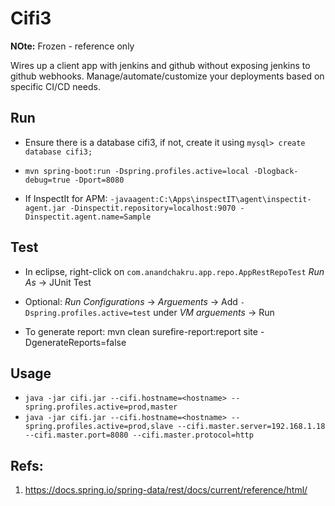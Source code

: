 # Cifi3

**NOte:** Frozen - reference only

Wires up a client app with jenkins and github without exposing jenkins to github webhooks. 
Manage/automate/customize your deployments based on specific CI/CD needs.

## Run

* Ensure there is a database cifi3, if not, create it using `mysql> create database cifi3;`

* `mvn spring-boot:run -Dspring.profiles.active=local -Dlogback-debug=true -Dport=8080`

* If InspectIt for APM: `-javaagent:C:\Apps\inspectIT\agent\inspectit-agent.jar -Dinspectit.repository=localhost:9070 -Dinspectit.agent.name=Sample`

## Test

* In eclipse, right-click on `com.anandchakru.app.repo.AppRestRepoTest` _Run As_ -> JUnit Test

* Optional: _Run Configurations_ -> _Arguements_ -> Add `-Dspring.profiles.active=test` under _VM arguements_ -> Run

* To generate report: mvn clean surefire-report:report site -DgenerateReports=false

## Usage

* `java -jar cifi.jar --cifi.hostname=<hostname> --spring.profiles.active=prod,master`
* `java -jar cifi.jar --cifi.hostname=<hostname> --spring.profiles.active=prod,slave --cifi.master.server=192.168.1.18 --cifi.master.port=8080 --cifi.master.protocol=http`

## Refs:
 1. https://docs.spring.io/spring-data/rest/docs/current/reference/html/
